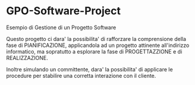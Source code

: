 # GPO-Software-Project
Esempio di Gestione di un Progetto Software

Questo progetto ci dara' la possibilita' di rafforzare la comprensione della fase di PIANIFICAZIONE, applicandola ad un progetto attinente all'indirizzo informatico, ma sopratutto a esplorare la fase di PROGETTAZZIONE e di REALIZZAZIONE.

Inoltre simulando un committente, dara' la possibilita' di applicare le procedure per stabilire una corretta interazione con il cliente.
